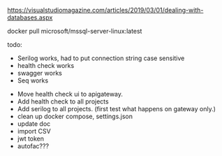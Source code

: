 https://visualstudiomagazine.com/articles/2019/03/01/dealing-with-databases.aspx

docker pull microsoft/mssql-server-linux:latest




todo:

* Serilog works, had to put connection string case sensitive
* health check works
* swagger works
* Seq works


- Move health check ui to apigateway.
- Add health check to all projects
- Add serilog to all projects. (first test what happens on gateway only.)
- clean up docker compose, settings.json
- update doc
- import CSV
- jwt token
- autofac???